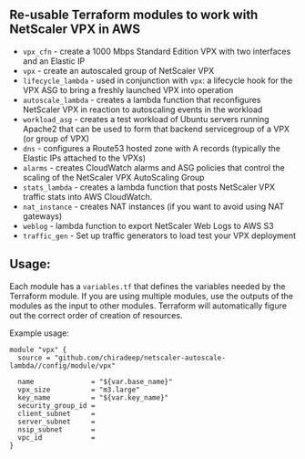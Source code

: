 ## Re-usable Terraform modules to work with NetScaler VPX in AWS
* `vpx_cfn` - create a 1000 Mbps Standard Edition VPX with two interfaces and an Elastic IP
* `vpx` - create an autoscaled group of NetScaler VPX
* `lifecycle_lambda` - used in conjunction with `vpx`: a lifecycle hook for the VPX ASG to bring a freshly launched VPX into operation
* `autoscale_lambda` - creates a lambda function that reconfigures NetScaler VPX in reaction to autoscaling events in the workload
* `workload_asg`  -  creates a test workload of Ubuntu servers running Apache2 that can be used to form that backend servicegroup of a VPX (or group of VPX)
* `dns` - configures a Route53 hosted zone with A records (typically the Elastic IPs attached to the VPXs)
* `alarms` - creates CloudWatch alarms and ASG policies that control the scaling of the NetScaler VPX AutoScaling Group
* `stats_lambda` - creates a lambda function that posts NetScaler VPX traffic stats into AWS CloudWatch.
* `nat_instance` - creates NAT instances (if you want to avoid using NAT gateways)
* `weblog` - lambda function to export NetScaler Web Logs to AWS S3
* `traffic_gen` - Set up traffic generators to load test your VPX deployment


## Usage:
Each module has a `variables.tf` that defines the variables needed by the Terraform module. If you are using multiple modules, use the outputs of the modules as the input to other modules. Terraform will automatically figure out the correct order of creation of resources.

Example usage:

```
module "vpx" {
  source = "github.com/chiradeep/netscaler-autoscale-lambda//config/module/vpx"

  name              = "${var.base_name}"
  vpx_size          = "m3.large"
  key_name          = "${var.key_name}"
  security_group_id = 
  client_subnet     = 
  server_subnet     = 
  nsip_subnet       = 
  vpc_id            = 
}
```
